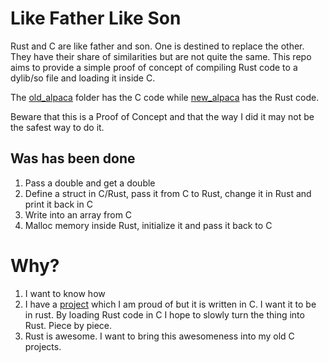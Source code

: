 # Like Father Like Son

Rust and C are like father and son. One is destined to replace the other. They have their share of similarities but are not quite the same.
This repo aims to provide a simple proof of concept of compiling Rust code to a dylib/so file and loading it inside C.

The [old_alpaca](https://github.com/h3nnn4n/Like-Father-Like-Son/tree/master/old_alpaca) folder has the C code while
[new_alpaca](https://github.com/h3nnn4n/Like-Father-Like-Son/tree/master/new_alpaca) has the Rust code.

Beware that this is a Proof of Concept and that the way I did it may not be the safest way to do it.

## Was has been done

1. Pass a double and get a double
2. Define a struct in C/Rust, pass it from C to Rust, change it in Rust and print it back in C
3. Write into an array from C
4. Malloc memory inside Rust, initialize it and pass it back to C

# Why?

1. I want to know how
2. I have a [pro](https://github.com/h3nnn4n/garapa)[ject](https://github.com/h3nnn4n/garapa/tree/gabate) which I am proud of but it is written in C. I want it to be in rust. By loading Rust code in C I hope to slowly turn the thing into Rust. Piece by piece.
3. Rust is awesome. I want to bring this awesomeness into my old C projects.

